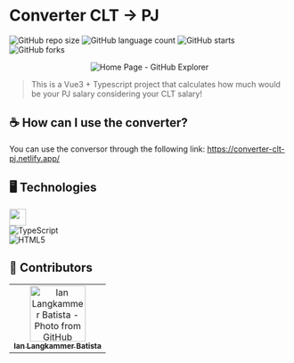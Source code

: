# Converter CLT -> PJ

![GitHub repo size](https://img.shields.io/github/repo-size/ianlgnk/clt-pj-converter?label=Repository%20size&style=plastic)
![GitHub language count](https://img.shields.io/github/languages/count/ianlgnk/clt-pj-converter?label=Languages&style=plastic)
![GitHub starts](https://img.shields.io/github/stars/ianlgnk/clt-pj-converter?label=Stars&style=plastic)
![GitHub forks](https://img.shields.io/github/forks/ianlgnk/clt-pj-converter?label=Forks&style=plastic)

<p align="center">
  <img src="https://github.com/ianlgnk/ianlgnk/blob/main/assets/converter-clt-pj.png" alt="Home Page - GitHub Explorer">
 </p>

> This is a Vue3 + Typescript project that calculates how much would be your PJ salary considering your CLT salary!

## ☕ How can I use the converter?

You can use the conversor through the following link: https://converter-clt-pj.netlify.app/

## 🖥️ Technologies

<img height="30" src="https://img.shields.io/badge/vuejs-%2335495e.svg?style=for-the-badge&logo=vuedotjs&logoColor=%234FC08D" /><br>
<img src="https://img.shields.io/badge/TypeScript-007ACC?style=for-the-badge&logo=typescript&logoColor=white" alt="TypeScript"><br>
<img src="https://img.shields.io/badge/HTML5-E34F26?style=for-the-badge&logo=html5&logoColor=white" alt="HTML5"><br>

## 🤝 Contributors

<table>
  <tr>
    <td align="center">
      <a href="https://github.com/ianlgnk">
        <img src="https://avatars.githubusercontent.com/u/80867137?v=4" width="100px;" alt="Ian Langkammer Batista - Photo from GitHub"/><br>
        <sub>
          <b>Ian Langkammer Batista</b>
        </sub>
      </a>
    </td>
  </tr>
</table>
